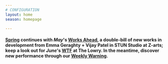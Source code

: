 ```yaml
---
# CONFIGURATION
layout: home
season: homepage

---
```

#### [Spring](/current/2018-springsummer) continues with *May*'s [Works Ahead](/current/2018-worksahead), a double-bill of new works in development from Emma Geraghty + Vijay Patel in STUN Studio at Z-arts; keep a look out for *June*'s <a href="http://www.thelowry.com/takearisk/take-a-risk-wtf-wednesday" target="_blank">WTF</a> at The Lowry. In the meantime, discover new performance through our <a href="http://wordofwarning.posthaven.com" target="_blank">Weekly Warning</a>.
